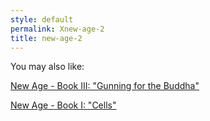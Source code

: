 ```yaml
---
style: default
permalink: Xnew-age-2
title: new-age-2
---
```

You may also like:

[New Age - Book III: "Gunning for the Buddha"](http://scp-wiki.net/new-age-3)

[New Age - Book I: "Cells"](http://scp-wiki.net/new-age-1)

